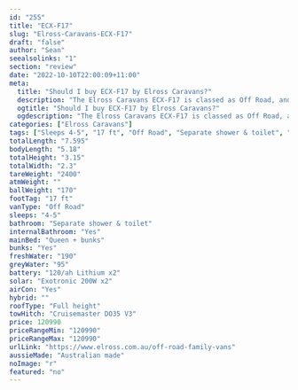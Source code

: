```yaml
---
id: "255"
title: "ECX-F17"
slug: "Elross-Caravans-ECX-F17"
draft: "false"
author: "Sean"
seealsolinks: "1"
section: "review"
date: "2022-10-10T22:00:09+11:00"
meta:
  title: "Should I buy ECX-F17 by Elross Caravans?"
  description: "The Elross Caravans ECX-F17 is classed as Off Road, and sleeps 4-5 people. It is Australian made and comes in at 17 ft. It generally has Separate shower & toilet."
  ogtitle: "Should I buy ECX-F17 by Elross Caravans?"
  ogdescription: "The Elross Caravans ECX-F17 is classed as Off Road, and sleeps 4-5 people. It is Australian made and comes in at 17 ft. It generally has Separate shower & toilet."
categories: ["Elross Caravans"]
tags: ["Sleeps 4-5", "17 ft", "Off Road", "Separate shower & toilet", "Full height", "Over 100k", "Australian made"]
totalLength: "7.595"
bodyLength: "5.18"
totalHeight: "3.15"
totalWidth: "2.3"
tareWeight: "2400"
atmWeight: ""
ballWeight: "170"
footTag: "17 ft"
vanType: "Off Road"
sleeps: "4-5"
bathroom: "Separate shower & toilet"
internalBathroom: "Yes"
mainBed: "Queen + bunks"
bunks: "Yes"
freshWater: "190"
greyWater: "95"
battery: "120/ah Lithium x2"
solar: "Exotronic 200W x2"
airCon: "Yes"
hybrid: ""
roofType: "Full height"
towHitch: "Cruisemaster DO35 V3"
price: 120990
priceRangeMin: "120990"
priceRangeMax: "120990"
urlLink: "https://www.elross.com.au/off-road-family-vans"
aussieMade: "Australian made"
noImage: "r"
featured: "no"
---
```


